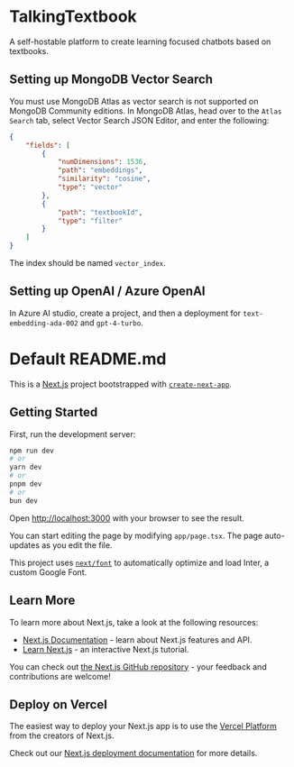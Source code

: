 # TalkingTextbook

A self-hostable platform to create learning focused chatbots based on textbooks.

## Setting up MongoDB Vector Search

You must use MongoDB Atlas as vector search is not supported on MongoDB Community editions.
In MongoDB Atlas, head over to the `Atlas Search` tab, select Vector Search JSON Editor, and enter the following:

```json
{
	"fields": [
		{
			"numDimensions": 1536,
			"path": "embeddings",
			"similarity": "cosine",
			"type": "vector"
		},
		{
			"path": "textbookId",
			"type": "filter"
		}
	]
}
```

The index should be named `vector_index`.

## Setting up OpenAI / Azure OpenAI

In Azure AI studio, create a project, and then a deployment for `text-embedding-ada-002` and `gpt-4-turbo`.

# Default README.md

This is a [Next.js](https://nextjs.org/) project bootstrapped with [`create-next-app`](https://github.com/vercel/next.js/tree/canary/packages/create-next-app).

## Getting Started

First, run the development server:

```bash
npm run dev
# or
yarn dev
# or
pnpm dev
# or
bun dev
```

Open [http://localhost:3000](http://localhost:3000) with your browser to see the result.

You can start editing the page by modifying `app/page.tsx`. The page auto-updates as you edit the file.

This project uses [`next/font`](https://nextjs.org/docs/basic-features/font-optimization) to automatically optimize and load Inter, a custom Google Font.

## Learn More

To learn more about Next.js, take a look at the following resources:

- [Next.js Documentation](https://nextjs.org/docs) - learn about Next.js features and API.
- [Learn Next.js](https://nextjs.org/learn) - an interactive Next.js tutorial.

You can check out [the Next.js GitHub repository](https://github.com/vercel/next.js/) - your feedback and contributions are welcome!

## Deploy on Vercel

The easiest way to deploy your Next.js app is to use the [Vercel Platform](https://vercel.com/new?utm_medium=default-template&filter=next.js&utm_source=create-next-app&utm_campaign=create-next-app-readme) from the creators of Next.js.

Check out our [Next.js deployment documentation](https://nextjs.org/docs/deployment) for more details.

